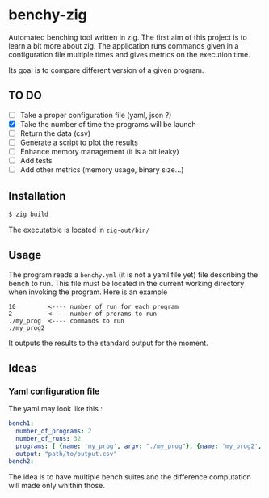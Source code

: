 # benchy-zig

Automated benching tool written in zig. The first aim of this project is to learn a bit more about zig.
The application runs commands given in a configuration file multiple times and gives metrics on the execution time.

Its goal is to compare different version of a given program.

## TO DO

- [ ] Take a proper configuration file (yaml, json ?)
- [x] Take the number of time the programs will be launch
- [ ] Return the data (csv)
- [ ] Generate a script to plot the results
- [ ] Enhance memory management (it is a bit leaky)
- [ ] Add tests
- [ ] Add other metrics (memory usage, binary size...)

## Installation

```bash
$ zig build
```
The executatble is located in `zig-out/bin/`

## Usage

The program reads a `benchy.yml` (it is not a yaml file yet) file describing the bench to run.
This file must be located in the current working directory when invoking the program.
Here is an example

```
10         <---- number of run for each program
2          <---- number of prorams to run
./my_prog  <---- commands to run
./my_prog2 
```

It outputs the results to the standard output for the moment.

## Ideas

### Yaml configuration file

The yaml may look like this :

```yaml
bench1:
  number_of_programs: 2
  number_of_runs: 32
  programs: [ {name: 'my_prog', argv: "./my_prog"}, {name: 'my_prog2', argv: "./my_prog2"}]
  output: "path/to/output.csv"
bench2:
```

The idea is to have multiple bench suites and the difference computation will made only whithin those.
